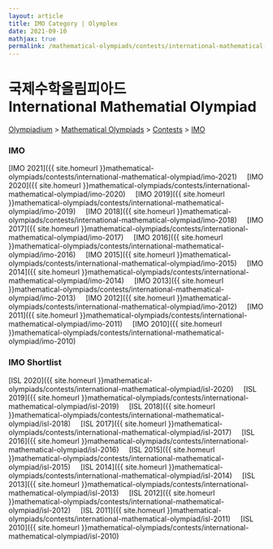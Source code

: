 ```yaml
---
layout: article
title: IMO Category | Olymplex
date: 2021-09-10
mathjax: true
permalink: /mathematical-olympiads/contests/international-mathematical-olympiad/
---
```

# 국제수학올림피아드 <br> International Mathematial Olympiad
<a href="{{ site.homeurl }}">Olympiadium</a> > <a href="{{ site.homeurl }}mathematical-olympiads/">Mathematical Olympiads</a> > <a href="{{ site.homeurl }}mathematical-olympiads/contests/">Contests</a> > <a href="{{ site.homeurl }}mathematical-olympiads/contests/international-mathematical-olympiad/">IMO</a>

### IMO
[IMO 2021]({{ site.homeurl }}mathematical-olympiads/contests/international-mathematical-olympiad/imo-2021)&nbsp;&nbsp;&nbsp;&nbsp;
[IMO 2020]({{ site.homeurl }}mathematical-olympiads/contests/international-mathematical-olympiad/imo-2020)&nbsp;&nbsp;&nbsp;&nbsp;
[IMO 2019]({{ site.homeurl }}mathematical-olympiads/contests/international-mathematical-olympiad/imo-2019)&nbsp;&nbsp;&nbsp;&nbsp;
[IMO 2018]({{ site.homeurl }}mathematical-olympiads/contests/international-mathematical-olympiad/imo-2018)&nbsp;&nbsp;&nbsp;&nbsp;
[IMO 2017]({{ site.homeurl }}mathematical-olympiads/contests/international-mathematical-olympiad/imo-2017)&nbsp;&nbsp;&nbsp;&nbsp;
[IMO 2016]({{ site.homeurl }}mathematical-olympiads/contests/international-mathematical-olympiad/imo-2016)&nbsp;&nbsp;&nbsp;&nbsp;
[IMO 2015]({{ site.homeurl }}mathematical-olympiads/contests/international-mathematical-olympiad/imo-2015)&nbsp;&nbsp;&nbsp;&nbsp;
[IMO 2014]({{ site.homeurl }}mathematical-olympiads/contests/international-mathematical-olympiad/imo-2014)&nbsp;&nbsp;&nbsp;&nbsp;
[IMO 2013]({{ site.homeurl }}mathematical-olympiads/contests/international-mathematical-olympiad/imo-2013)&nbsp;&nbsp;&nbsp;&nbsp;
[IMO 2012]({{ site.homeurl }}mathematical-olympiads/contests/international-mathematical-olympiad/imo-2012)&nbsp;&nbsp;&nbsp;&nbsp;
[IMO 2011]({{ site.homeurl }}mathematical-olympiads/contests/international-mathematical-olympiad/imo-2011)&nbsp;&nbsp;&nbsp;&nbsp;
[IMO 2010]({{ site.homeurl }}mathematical-olympiads/contests/international-mathematical-olympiad/imo-2010)&nbsp;&nbsp;&nbsp;&nbsp;
### IMO Shortlist
[ISL 2020]({{ site.homeurl }}mathematical-olympiads/contests/international-mathematical-olympiad/isl-2020)&nbsp;&nbsp;&nbsp;&nbsp;
[ISL 2019]({{ site.homeurl }}mathematical-olympiads/contests/international-mathematical-olympiad/isl-2019)&nbsp;&nbsp;&nbsp;&nbsp;
[ISL 2018]({{ site.homeurl }}mathematical-olympiads/contests/international-mathematical-olympiad/isl-2018)&nbsp;&nbsp;&nbsp;&nbsp;
[ISL 2017]({{ site.homeurl }}mathematical-olympiads/contests/international-mathematical-olympiad/isl-2017)&nbsp;&nbsp;&nbsp;&nbsp;
[ISL 2016]({{ site.homeurl }}mathematical-olympiads/contests/international-mathematical-olympiad/isl-2016)&nbsp;&nbsp;&nbsp;&nbsp;
[ISL 2015]({{ site.homeurl }}mathematical-olympiads/contests/international-mathematical-olympiad/isl-2015)&nbsp;&nbsp;&nbsp;&nbsp;
[ISL 2014]({{ site.homeurl }}mathematical-olympiads/contests/international-mathematical-olympiad/isl-2014)&nbsp;&nbsp;&nbsp;&nbsp;
[ISL 2013]({{ site.homeurl }}mathematical-olympiads/contests/international-mathematical-olympiad/isl-2013)&nbsp;&nbsp;&nbsp;&nbsp;
[ISL 2012]({{ site.homeurl }}mathematical-olympiads/contests/international-mathematical-olympiad/isl-2012)&nbsp;&nbsp;&nbsp;&nbsp;
[ISL 2011]({{ site.homeurl }}mathematical-olympiads/contests/international-mathematical-olympiad/isl-2011)&nbsp;&nbsp;&nbsp;&nbsp;
[ISL 2010]({{ site.homeurl }}mathematical-olympiads/contests/international-mathematical-olympiad/isl-2010)&nbsp;&nbsp;&nbsp;&nbsp;

